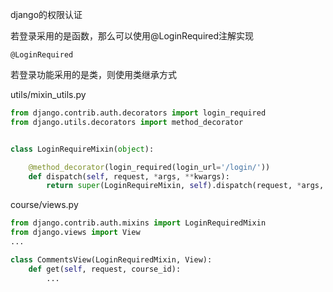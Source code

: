 django的权限认证

若登录采用的是函数，那么可以使用@LoginRequired注解实现

```
@LoginRequired
```



若登录功能采用的是类，则使用类继承方式

utils/mixin_utils.py

```python
from django.contrib.auth.decorators import login_required
from django.utils.decorators import method_decorator


class LoginRequireMixin(object):

    @method_decorator(login_required(login_url='/login/'))
    def dispatch(self, request, *args, **kwargs):
        return super(LoginRequireMixin, self).dispatch(request, *args, **kwargs)
```



course/views.py

```python
from django.contrib.auth.mixins import LoginRequiredMixin
from django.views import View
...

class CommentsView(LoginRequiredMixin, View):
    def get(self, request, course_id):
        ...
```



